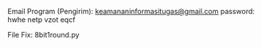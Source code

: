 Email Program (Pengirim): keamananinformasitugas@gmail.com
password: hwhe netp vzot eqcf

File Fix: 8bit1round.py